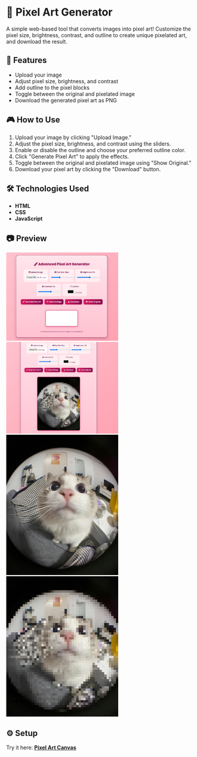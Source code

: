 # 🎨 Pixel Art Generator

A simple web-based tool that converts images into pixel art! Customize the pixel size, brightness, contrast, and outline to create unique pixelated art, and download the result.

## 🚀 Features
- Upload your image
- Adjust pixel size, brightness, and contrast
- Add outline to the pixel blocks
- Toggle between the original and pixelated image
- Download the generated pixel art as PNG

## 🎮 How to Use
1. Upload your image by clicking "Upload Image."
2. Adjust the pixel size, brightness, and contrast using the sliders.
3. Enable or disable the outline and choose your preferred outline color.
4. Click "Generate Pixel Art" to apply the effects.
5. Toggle between the original and pixelated image using "Show Original."
6. Download your pixel art by clicking the "Download" button.

## 🛠️ Technologies Used
- **HTML**
- **CSS**
- **JavaScript**

## 📷 Preview  

<img src="https://raw.githubusercontent.com/rajnandiniini/Pixel-Art-Generator/main/images/pic1.png" width="300" height="auto">
<img src="https://raw.githubusercontent.com/rajnandiniini/Pixel-Art-Generator/main/images/pic2.png" width="300" height="auto">
<img src="https://raw.githubusercontent.com/rajnandiniini/Pixel-Art-Generator/main/images/pic3.png" width="300" height="auto">
<img src="https://raw.githubusercontent.com/rajnandiniini/Pixel-Art-Generator/main/images/pic4.png" width="300" height="auto">




## ⚙️ Setup  

Try it here: **[Pixel Art Canvas](https://rajnandiniini.github.io/Pixel-Art-Generator/generator.html)**  
